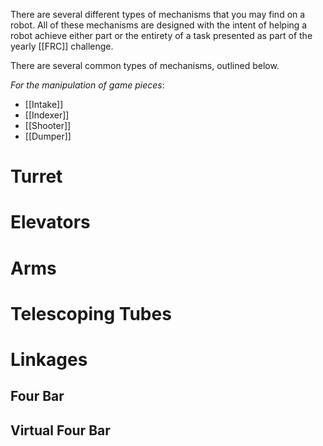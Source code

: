 There are several different types of mechanisms that you may find on a robot. All of these mechanisms are designed with the intent of helping a robot achieve either part or the entirety of a task presented as part of the yearly [[FRC]] challenge.

There are several common types of mechanisms, outlined below.

*For the manipulation of game pieces*:
- [[Intake]]
- [[Indexer]]
- [[Shooter]]
- [[Dumper]]



# Turret

# Elevators

# Arms

# Telescoping Tubes

# Linkages
## Four Bar

## Virtual Four Bar